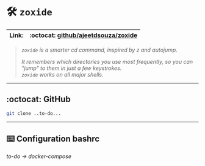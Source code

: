 # :hammer_and_wrench: `zoxide`

| **Link:** | :octocat: [github/ajeetdsouza/zoxide](https://github.com/ajeetdsouza/zoxide) |
| --- | --- |

>_`zoxide` is a smarter cd command, inspired by z and autojump._
>
>_It remembers which directories you use most frequently, so you can "jump" to them in just a few keystrokes._  
>_`zoxide` works on all major shells._
___

## :octocat: GitHub
```bash
git clone ..to-do...
```
- - -
## :keyboard: Configuration bashrc
_to-do -> docker-compose_
